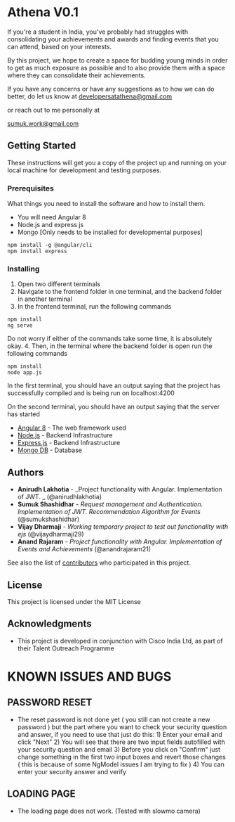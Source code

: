 
# Athena V0.1

If you're a student in India, you've probably had struggles with consolidating your achievements and awards and finding events that you can attend, based on your interests. 

By this project, we hope to create a space for budding young minds in order to get as much exposure as possible and to also provide them with a space where they can consolidate their achievements. 

If you have any concerns or have any suggestions as to how we can do better, do let us know at 
developersatathena@gmail.com 

or reach out to me personally at 

sumuk.work@gmail.com
## Getting Started

These instructions will get you a copy of the project up and running on your local machine for development and testing purposes. 

### Prerequisites

What things you need to install the software and how to install them. 

- You will need Angular 8
-  Node.js and express js
- Mongo [Only needs to be installed for developmental purposes]

```
npm install -g @angular/cli
npm install express

```

### Installing

1. Open two different terminals
2. Navigate to the frontend folder in one terminal, and the backend folder in another terminal 
3. In the frontend terminal, run the following commands

```
npm install
ng serve

```

Do not worry if either of the commands take some time, it is absolutely okay. 
	4. Then, in the terminal where the backend folder is open run the following commands

```
npm install
node app.js

```

In the first terminal, you should have an output saying that the project has successfully compiled and is being run on localhost:4200

On the second terminal, you should have an output saying that the server has started

-   [Angular 8]([https://angular.io/](https://angular.io/))  - The web framework used
- [Node.js]([[https://nodejs.org/en/](https://nodejs.org/en/)) - Backend Infrastructure
-   [Express.js]([https://expressjs.com/](https://expressjs.com/)) - Backend Infrastructure
-   [Mongo DB]([https://www.mongodb.com/cloud/atlas](https://www.mongodb.com/cloud/atlas))  - Database

## Authors


- **Anirudh Lakhotia**  -  _Project functionality with Angular. Implementation of JWT. _ (@anirudhlakhotia)
- **Sumuk Shashidhar**  -  _Request management and Authentication. Implementation of JWT. Recommendation Algorithm for Events_ (@sumukshashidhar)
- **Vijay Dharmaji**  -  _Working temporary project to test out functionality with ejs_ (@vijaydharmaji29)
-  **Anand Rajaram**  -  _Project functionality with Angular. Implementation of Events and Achievements_   (@anandrajaram21)

See also the list of  [contributors](https://github.com/your/project/contributors)  who participated in this project.

## License

This project is licensed under the MIT License

## Acknowledgments

- This project is developed in conjunction with Cisco India Ltd, as part of their Talent Outreach Programme




# KNOWN ISSUES AND BUGS
## PASSWORD RESET

- The reset password is not done yet ( you still can not create a new password ) but the part where you want to check your security question and answer, if you need to use that just do this: 1) Enter your email and click "Next" 2) You will see that there are two input fields autofilled with your security question and email 3) Before you click on "Confirm" just change something in the first two input boxes and revert those changes ( this is because of some NgModel issues I am trying to fix ) 4) You can enter your security answer and verify

## LOADING PAGE

- The loading page does not work. (Tested with slowmo camera)
